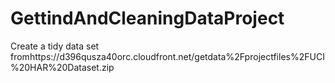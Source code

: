 # GettindAndCleaningDataProject
Create a tidy data set fromhttps://d396qusza40orc.cloudfront.net/getdata%2Fprojectfiles%2FUCI%20HAR%20Dataset.zip
